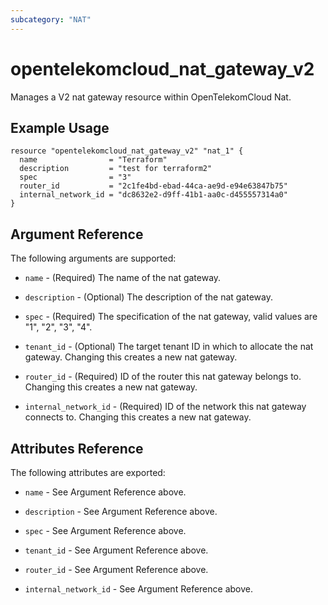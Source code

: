 ```yaml
---
subcategory: "NAT"
---
```


# opentelekomcloud_nat_gateway_v2

Manages a V2 nat gateway resource within OpenTelekomCloud Nat.

## Example Usage

```hcl
resource "opentelekomcloud_nat_gateway_v2" "nat_1" {
  name                = "Terraform"
  description         = "test for terraform2"
  spec                = "3"
  router_id           = "2c1fe4bd-ebad-44ca-ae9d-e94e63847b75"
  internal_network_id = "dc8632e2-d9ff-41b1-aa0c-d455557314a0"
}
```

## Argument Reference

The following arguments are supported:

* `name` - (Required) The name of the nat gateway.

* `description` - (Optional) The description of the nat gateway.

* `spec` - (Required) The specification of the nat gateway, valid values are "1", "2", "3", "4".

* `tenant_id` - (Optional) The target tenant ID in which to allocate the nat
  gateway. Changing this creates a new nat gateway.

* `router_id` - (Required) ID of the router this nat gateway belongs to. Changing
  this creates a new nat gateway.

* `internal_network_id` - (Required) ID of the network this nat gateway connects to.
  Changing this creates a new nat gateway.

## Attributes Reference

The following attributes are exported:

* `name` - See Argument Reference above.

* `description` - See Argument Reference above.

* `spec` - See Argument Reference above.

* `tenant_id` - See Argument Reference above.

* `router_id` - See Argument Reference above.

* `internal_network_id` - See Argument Reference above.
